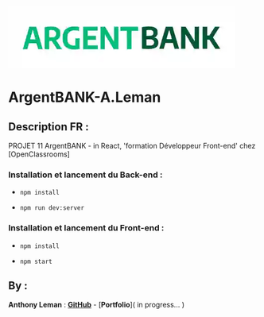 ![ArgentBank](/Front-end/src/assets/img/argentBankLogo.webp)

# ArgentBANK-A.Leman

## Description FR :

PROJET 11 ArgentBANK - in React, 'formation Développeur Front-end' chez [OpenClassrooms]

### Installation et lancement du Back-end :

-   `npm install`

-   `npm run dev:server`

### Installation et lancement du Front-end :

-   `npm install`

-   `npm start`
   
## By :

**Anthony Leman** : [**GitHub**](https://github.com/LmAnthony) - [**Portfolio**]( in progress... )
